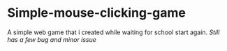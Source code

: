 # Simple-mouse-clicking-game
A simple web game that i created while waiting for school start again.
*Still has a few bug and minor issue*
